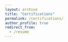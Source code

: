 ```yaml
---
layout: archive
title: "Certifications"
permalink: /certifications/
author_profile: true
redirect_from:
  - /resume
---
```

